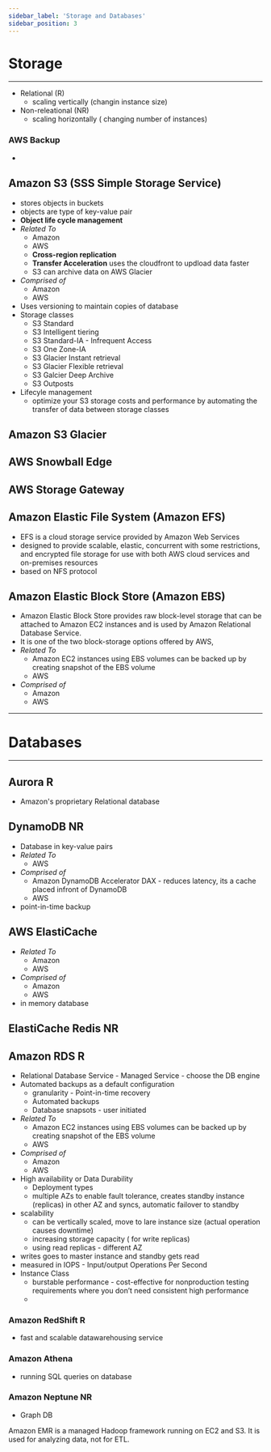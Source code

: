 ```yaml
---
sidebar_label: 'Storage and Databases'
sidebar_position: 3
---
```


# Storage
---

- Relational (R)
    - scaling vertically (changin instance size)
- Non-releational (NR)
    - scaling horizontally ( changing number of instances)
### AWS Backup
- 

## Amazon S3 (SSS Simple Storage Service)
- stores objects in buckets
- objects are type of key-value pair
- __Object life cycle management__
- *Related To*
    - Amazon
    - AWS
    - __Cross-region replication__
    - __Transfer Acceleration__ uses the cloudfront to updload data faster
    - S3 can archive data on AWS Glacier
- *Comprised of*
    - Amazon
    - AWS
- Uses versioning to maintain copies of database
- Storage classes
    - S3 Standard
    - S3 Intelligent tiering
    - S3 Standard-IA - Infrequent Access
    - S3 One Zone-IA
    - S3 Glacier Instant retrieval
    - S3 Glacier Flexible retrieval
    - S3 Galcier Deep Archive
    - S3 Outposts
- Lifecyle management
    - optimize your S3 storage costs and performance by automating the transfer of data between storage classes

## Amazon S3 Glacier

## AWS Snowball Edge

## AWS Storage Gateway

## Amazon Elastic File System (Amazon EFS)
- EFS is a cloud storage service provided by Amazon Web Services
- designed to provide scalable, elastic, concurrent with some restrictions, and encrypted file storage for use with both AWS cloud services and on-premises resources
- based on NFS protocol

## Amazon Elastic Block Store (Amazon EBS)
- Amazon Elastic Block Store provides raw block-level storage that can be attached to Amazon EC2 instances and is used by Amazon Relational Database Service. 
- It is one of the two block-storage options offered by AWS,
- *Related To*
    - Amazon EC2 instances using EBS volumes can be backed up by creating snapshot of the EBS volume
    - AWS
- *Comprised of*
    - Amazon
    - AWS

------------------------------------------------------------------------------------------------------------------------
# Databases

---

## Aurora R
- Amazon's proprietary Relational database

## DynamoDB NR

- Database in key-value pairs
- *Related To*
    - AWS
- *Comprised of*
    - Amazon DynamoDB Accelerator DAX - reduces latency, its a cache placed infront of DynamoDB
    - AWS
- point-in-time backup

## AWS ElastiCache
- *Related To*
    - Amazon
    - AWS
- *Comprised of*
    - Amazon
    - AWS
- in memory database

## ElastiCache Redis NR

## Amazon RDS R
- Relational Database Service - Managed Service - choose the DB engine
- Automated backups as a default configuration 
    - granularity - Point-in-time recovery 
    - Automated backups
    - Database snapsots - user initiated
- *Related To*
    - Amazon EC2 instances using EBS volumes can be backed up by creating snapshot of the EBS volume
    - AWS
- *Comprised of*
    - Amazon
    - AWS
- High availability or Data Durability
    - Deployment types 
    - multiple AZs to enable fault tolerance, creates standby instance (replicas) in other AZ and syncs, automatic failover to standby
- scalability 
    - can be vertically scaled, move to lare instance size  (actual operation causes downtime)  
    - increasing storage capacity ( for write replicas)
    - using read replicas - different AZ
- writes goes to master instance and standby gets read
- measured in IOPS - Input/output Operations Per Second
- Instance Class
    - burstable performance - cost-effective for nonproduction testing requirements where you don’t need consistent high performance
    - 



### Amazon RedShift R
- fast and scalable datawarehousing service

### Amazon Athena
- running SQL queries on database

### Amazon Neptune NR
- Graph DB

Amazon EMR is a managed Hadoop framework running on EC2 and S3. It is used for analyzing data, not for ETL.

